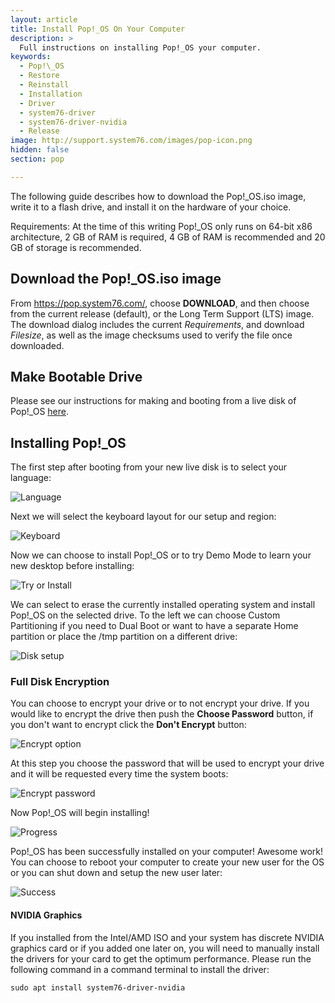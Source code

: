 ```yaml
---
layout: article
title: Install Pop!_OS On Your Computer
description: >
  Full instructions on installing Pop!_OS your computer.
keywords:
  - Pop!\_OS
  - Restore
  - Reinstall
  - Installation
  - Driver
  - system76-driver
  - system76-driver-nvidia
  - Release
image: http://support.system76.com/images/pop-icon.png
hidden: false
section: pop

---
```


The following guide describes how to download the Pop!\_OS.iso image, write it to a flash drive, and install it on the hardware of your choice.

Requirements: At the time of this writing Pop!\_OS only runs on 64-bit x86 architecture, 2 GB of RAM is required, 4 GB of RAM is recommended and 20 GB of storage is recommended.

## Download the Pop!\_OS.iso image
From https://pop.system76.com/, choose **DOWNLOAD**, and then choose from the current release (default), or the Long Term Support (LTS) image. The download dialog includes the current _Requirements_, and download _Filesize_, as well as the image checksums used to verify the file once downloaded.

## Make Bootable Drive

Please see our instructions for making and booting from a live disk of Pop!\_OS [here](/articles/live-disk/).

## Installing Pop!\_OS

The first step after booting from your new live disk is to select your language:

![Language](/images/install-pop/1_language-cropped.png)

Next we will select the keyboard layout for our setup and region:

![Keyboard](/images/install-pop/2_keyboard-cropped.png)

Now we can choose to install Pop!\_OS or to try Demo Mode to learn your new desktop before installing:

![Try or Install](/images/install-pop/3_try_or_install-cropped.png)

We can select to erase the currently installed operating system and install Pop!\_OS on the selected drive. To the left we can choose Custom Partitioning if you need to Dual Boot or want to have a separate Home partition or place the /tmp partition on a different drive:

![Disk setup](/images/install-pop/4_disk-cropped.png)

### Full Disk Encryption

You can choose to encrypt your drive or to not encrypt your drive. If you would like to encrypt the drive then push the **Choose Password** button, if you don't want to encrypt click the **Don't Encrypt** button:

![Encrypt option](/images/install-pop/5_encrypt_notice-cropped.png)

At this step you choose the password that will be used to encrypt your drive and it will be requested every time the system boots:

![Encrypt password](/images/install-pop/6_encrypt_password-cropped.png)

Now Pop!\_OS will begin installing!

![Progress](/images/install-pop/7_progress-cropped.png)

Pop!\_OS has been successfully installed on your computer! Awesome work! You can choose to reboot your computer to create your new user for the OS or you can shut down and setup the new user later:

![Success](/images/install-pop/8_success-cropped.png)


#### NVIDIA Graphics

If you installed from the Intel/AMD ISO and your system has discrete NVIDIA graphics card or if you added one later on, you will need to manually install the drivers for your card to get the optimum performance. Please run the following command in a command terminal to install the driver:

```
sudo apt install system76-driver-nvidia
```
